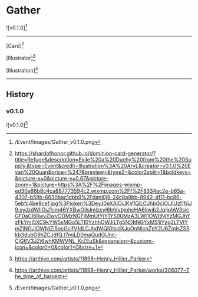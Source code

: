 # Gather

![v0.1.0][^v0.1.0]

---

[Card][^Card]

[Illustrator][^Illustrator]

[Illustration][^Illustration]

---

## History

### v0.1.0

![v0.1.0][^v0.1.0]

[^v0.1.0]: /Event/Images/Gather_v0.1.0.png
[^Card]: https://shardofhonor.github.io/dominion-card-generator/?title=Refuge&description=Exile%20a%20Duchy%20from%20the%20Supply.&type=Event&credit=Illustration%3A%20ArvL&creator=v0.1.0%20Evan%20Quan&price=%247&preview=&type2=&color2split=1&boldkeys=&picture-x=0&picture-y=0.67&picture-zoom=1&picture=https%3A%2F%2Fimages-wixmp-ed30a86b8c4ca887773594c2.wixmp.com%2Ff%2F8334ac2e-b65a-4307-b59b-6630bac1dbb9%2Fdanl0j9-24c8a9bb-8942-4f11-bc86-5ebfc4be9cef.jpg%3Ftoken%3DeyJ0eXAiOiJKV1QiLCJhbGciOiJIUzI1NiJ9.eyJzdWIiOiJ1cm46YXBwOiIsImlzcyI6InVybjphcHA6Iiwib2JqIjpbW3sicGF0aCI6IlwvZlwvODMzNGFjMmUtYjY1YS00MzA3LWI1OWItNjYzMGJhYzFkYmI5XC9kYW5sMGo5LTI0YzhhOWJiLTg5NDItNGYxMS1iYzg2LTVlYmZjNGJlOWNlZi5qcGcifV1dLCJhdWQiOlsidXJuOnNlcnZpY2U6ZmlsZS5kb3dubG9hZCJdfQ.t7mjLD0maQudGUnc-CjG6V3JZj6whKMWVNL_KrZEuSk&expansion=&custom-icon=&color0=0&color1=0&size=1
[^Illustrator]: https://arthive.com/artists/11898~Henry_Hillier_Parker
[^Illustration]: https://arthive.com/artists/11898~Henry_Hillier_Parker/works/306077~The_time_of_harvest
